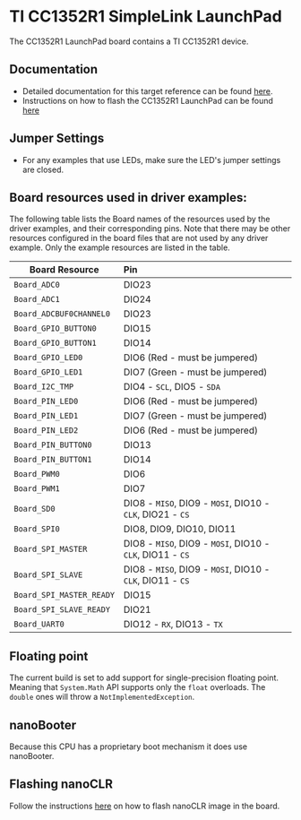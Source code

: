 # TI CC1352R1 SimpleLink LaunchPad

The CC1352R1 LaunchPad board contains a TI CC1352R1 device.

## Documentation

- Detailed documentation for this target reference can be found [here](http://docs.nanoframework.net/content/reference-targets/ti-cc1352r1-launchxlhtml).
- Instructions on how to flash the CC1352R1 LaunchPad can be found [here](http://docs.nanoframework.net/content/ti-simplelink/flash-nanoclr-cc13xx_26xx.html)

## Jumper Settings

* For any examples that use LEDs, make sure the LED's jumper settings are closed.

## Board resources used in driver examples:

The following table lists the Board names of the resources used by
the driver examples, and their corresponding pins.  Note that there may be
other resources configured in the board files that are not used by any
driver example.  Only the example resources are listed in the table.

  |Board Resource|Pin|
  |--------------|:---|
  |`Board_ADC0`|DIO23|
  |`Board_ADC1`|DIO24|
  |`Board_ADCBUF0CHANNEL0`|DIO23|
  |`Board_GPIO_BUTTON0`|DIO15|
  |`Board_GPIO_BUTTON1`|DIO14|
  |`Board_GPIO_LED0`|DIO6  (Red - must be jumpered)|
  |`Board_GPIO_LED1`|DIO7  (Green - must be jumpered)|
  |`Board_I2C_TMP`|DIO4 - `SCL`, DIO5 - `SDA`|
  |`Board_PIN_LED0`|DIO6  (Red - must be jumpered)|
  |`Board_PIN_LED1`|DIO7  (Green - must be jumpered)|
  |`Board_PIN_LED2`|DIO6  (Red - must be jumpered)|
  |`Board_PIN_BUTTON0`|DIO13|
  |`Board_PIN_BUTTON1`|DIO14|
  |`Board_PWM0`|DIO6|
  |`Board_PWM1`|DIO7|
  |`Board_SD0`|DIO8 - `MISO`, DIO9 - `MOSI`, DIO10 - `CLK`, DIO21 - `CS`|
  |`Board_SPI0`|DIO8, DIO9, DIO10, DIO11|
  |`Board_SPI_MASTER`|DIO8 - `MISO`, DIO9 - `MOSI`, DIO10 - `CLK`, DIO11 - `CS`|
  |`Board_SPI_SLAVE`|DIO8 - `MISO`, DIO9 - `MOSI`, DIO10 - `CLK`, DIO11 - `CS`|
  |`Board_SPI_MASTER_READY`|DIO15|
  |`Board_SPI_SLAVE_READY`|DIO21|
  |`Board_UART0`|DIO12 - `RX`, DIO13 - `TX`|

## Floating point

The current build is set to add support for single-precision floating point.
Meaning that `System.Math` API supports only the `float` overloads. The `double` ones will throw a `NotImplementedException`.

## nanoBooter

Because this CPU has a proprietary boot mechanism it does use nanoBooter.

## Flashing nanoCLR

Follow the instructions [here](http://docs.nanoframework.net/content/ti-cc32xx/flash-nanoclr.html) on how to flash nanoCLR image in the board.
